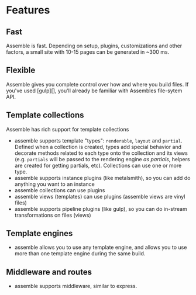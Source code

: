 # Features

## Fast

Assemble is fast. Depending on setup, plugins, customizations and other factors, a small site with 10-15 pages can be generated in ~300 ms.

## Flexible

Assemble gives you complete control over how and where you build files. If you've used [gulp][], you'll already be familiar with Assembles file-sytem API.

## Template collections

Assemble has rich support for template collections
- assemble supports template "types": `renderable`, `layout` and `partial`. Defined when a collection is created, types add special behavior and decorate methods related to each type onto the collection and its views (e.g. `partials` will be passed to the rendering engine _as partials_, helpers are created for getting partials, etc). Collections can use one or more type.
- assemble supports instance plugins (like metalsmith), so you can add do anything you want to an instance
- assemble collections can use plugins
- assemble views (templates) can use plugins (assemble views are vinyl files)
- assemble supports pipeline plugins (like gulp), so you can do in-stream transformations on files (views)

## Template engines

- assemble allows you to use any template engine, and allows you to use more than one template engine during the same build.

## Middleware and routes

- assemble supports middleware, similar to express.
